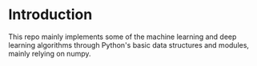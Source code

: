 # Introduction

This repo mainly implements some of the machine learning and deep learning algorithms through Python's basic data structures and modules, mainly relying on numpy.